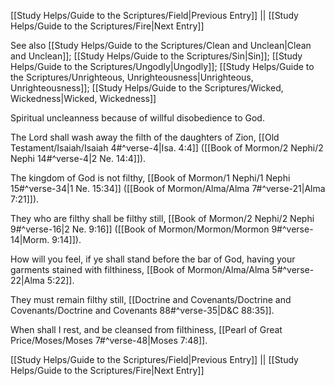 [[Study Helps/Guide to the Scriptures/Field|Previous Entry]]  ||  [[Study Helps/Guide to the Scriptures/Fire|Next Entry]]

 See also [[Study Helps/Guide to the Scriptures/Clean and Unclean|Clean and Unclean]]; [[Study Helps/Guide to the Scriptures/Sin|Sin]]; [[Study Helps/Guide to the Scriptures/Ungodly|Ungodly]]; [[Study Helps/Guide to the Scriptures/Unrighteous, Unrighteousness|Unrighteous, Unrighteousness]]; [[Study Helps/Guide to the Scriptures/Wicked, Wickedness|Wicked, Wickedness]]

 Spiritual uncleanness because of willful disobedience to God.

 The Lord shall wash away the filth of the daughters of Zion, [[Old Testament/Isaiah/Isaiah 4#^verse-4|Isa. 4:4]] ([[Book of Mormon/2 Nephi/2 Nephi 14#^verse-4|2 Ne. 14:4]]).

 The kingdom of God is not filthy, [[Book of Mormon/1 Nephi/1 Nephi 15#^verse-34|1 Ne. 15:34]] ([[Book of Mormon/Alma/Alma 7#^verse-21|Alma 7:21]]).

 They who are filthy shall be filthy still, [[Book of Mormon/2 Nephi/2 Nephi 9#^verse-16|2 Ne. 9:16]] ([[Book of Mormon/Mormon/Mormon 9#^verse-14|Morm. 9:14]]).

 How will you feel, if ye shall stand before the bar of God, having your garments stained with filthiness, [[Book of Mormon/Alma/Alma 5#^verse-22|Alma 5:22]].

 They must remain filthy still, [[Doctrine and Covenants/Doctrine and Covenants/Doctrine and Covenants 88#^verse-35|D&C 88:35]].

 When shall I rest, and be cleansed from filthiness, [[Pearl of Great Price/Moses/Moses 7#^verse-48|Moses 7:48]].

[[Study Helps/Guide to the Scriptures/Field|Previous Entry]]  ||  [[Study Helps/Guide to the Scriptures/Fire|Next Entry]]